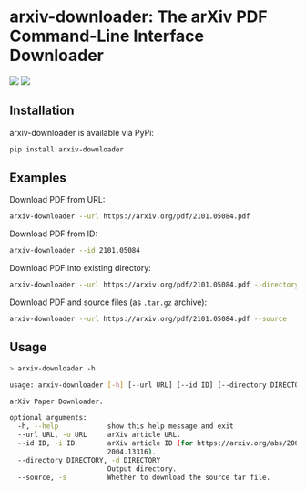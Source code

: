 # arxiv-downloader: The arXiv PDF Command-Line Interface Downloader

![](https://img.shields.io/pypi/v/arxiv-downloader)
![](https://img.shields.io/pypi/pyversions/arxiv-downloader)


## Installation

arxiv-downloader is available via PyPi:

``` sh
pip install arxiv-downloader
```

## Examples

Download PDF from URL:
``` sh
arxiv-downloader --url https://arxiv.org/pdf/2101.05084.pdf
```

Download PDF from ID:
``` sh
arxiv-downloader --id 2101.05084
```

Download PDF into existing directory:
``` sh
arxiv-downloader --url https://arxiv.org/pdf/2101.05084.pdf --directory ./pdfs
```

Download PDF and source files (as `.tar.gz` archive):
``` sh
arxiv-downloader --url https://arxiv.org/pdf/2101.05084.pdf --source
```


## Usage

``` sh
> arxiv-downloader -h

usage: arxiv-downloader [-h] [--url URL] [--id ID] [--directory DIRECTORY] [--source]

arXiv Paper Downloader.

optional arguments:
  -h, --help            show this help message and exit
  --url URL, -u URL     arXiv article URL.
  --id ID, -i ID        arXiv article ID (for https://arxiv.org/abs/2004.13316 this would be
                        2004.13316).
  --directory DIRECTORY, -d DIRECTORY
                        Output directory.
  --source, -s          Whether to download the source tar file.
```

